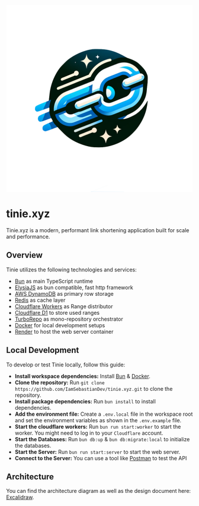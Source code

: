<!-- @format -->

<p align="center">
    <img src="./apps/@tinie-server/assets/tinie.logo.png" alt="logo"/>
</p>

# tinie.xyz

Tinie.xyz is a modern, performant link shortening application built for scale and performance.

## Overview

Tinie utilizes the following technologies and services:

-   [Bun](https://bun.sh) as main TypeScript runtime
-   [ElysiaJS](https://elysiajs.com) as bun compatible, fast http framework
-   [AWS DynamoDB](https://aws.amazon.com/dynamodb/) as primary row storage
-   [Redis](https://redis.io) as cache layer
-   [Cloudflare Workers](https://developers.cloudflare.com/workers/) as Range distributor
-   [Cloudflare D1](https://developers.cloudflare.com/d1/) to store used ranges
-   [TurboRepo](https://turbo.build/repo) as mono-repository orchestrator
-   [Docker](https://www.docker.com) for local development setups
-   [Render](https://render.com) to host the web server container

## Local Development

To develop or test Tinie locally, follow this guide:

-   **Install workspace dependencies:** Install [Bun](https://bun.sh) & [Docker](https://www.docker.com).
-   **Clone the repository:** Run `git clone https://github.com/IamSebastianDev/tinie.xyz.git` to clone the repository.
-   **Install package dependencies:** Run `bun install` to install dependencies.
-   **Add the environment file:** Create a `.env.local` file in the workspace root and set the environment variables as shown in the `.env.example` file.
-   **Start the cloudflare workers:** Run `bun run start:worker` to start the worker. You might need to log in to your `Cloudflare` account.
-   **Start the Databases:** Run `bun db:up` & `bun db:migrate:local` to initialize the databases.
-   **Start the Server:** Run `bun run start:server` to start the web server.
-   **Connect to the Server:** You can use a tool like [Postman](https://www.postman.com) to test the API

## Architecture

You can find the architecture diagram as well as the design document here: [Excalidraw](https://link.excalidraw.com/readonly/gv2xKA07ek8SjrICZ3bo).
